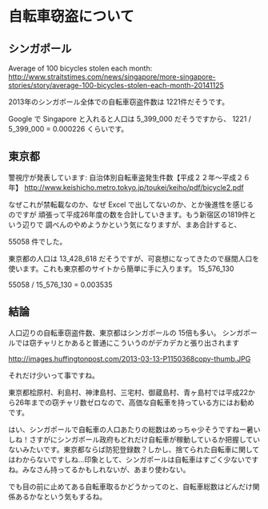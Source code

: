 # 自転車窃盗について

## シンガポール

Average of 100 bicycles stolen each month:
http://www.straitstimes.com/news/singapore/more-singapore-stories/story/average-100-bicycles-stolen-each-month-20141125

2013年のシンガポール全体での自転車窃盗件数は 1221件だそうです。

Google で Singapore と入れると人口は 5_399_000 だそうですから、
1221 / 5_399_000 = 0.000226 くらいです。

## 東京都

警視庁が発表しています: 自治体別自転車盗発生件数【平成２２年～平成２６年】
http://www.keishicho.metro.tokyo.jp/toukei/keiho/pdf/bicycle2.pdf

なぜこれが禁転載なのか、なぜ Excel で出してないのか、とか後進性を感じるのですが
頑張って平成26年度の数を合計していきます。もう新宿区の1819件という辺りで
調べんのやめようかという気になりますが、まあ合計すると、

55058 件でした。

東京都の人口は 13_428_618 だそうですが、可哀想になってきたので昼間人口を使います。これも東京都のサイトから簡単に手に入ります。 15_576_130

55058 / 15_576_130 = 0.003535

## 結論

人口辺りの自転車窃盗件数、東京都はシンガポールの 15倍も多い。
シンガポールでは窃チャリとかあると普通にこういうのがデカデカと張り出されます

http://images.huffingtonpost.com/2013-03-13-P1150368copy-thumb.JPG

それだけ少いって事ですね。

東京都桧原村、利島村、神津島村、三宅村、御蔵島村、青ヶ島村では平成22から26年までの窃チャリ数ゼロなので、高価な自転車を持っている方にはお勧めです。

はい、シンガポールで自転車の人口あたりの総数はめっちゃ少そうですねー暑いしね！さすがにシンガポール政府もどれだけ自転車が稼動しているか把握していないみたいです。東京都ならば防犯登録数？しかし、捨てられた自転車に関してはわからないですしね…印象として、シンガポールは自転車はすごく少ないですね。みなさん持ってるかもしれないが、あまり使わない。

でも目の前に止めてある自転車取るかどうかってのと、自転車総数はどんだけ関係あるかなという気もするね。
